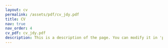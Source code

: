 ```yaml
---
layout: cv
permalink: /assets/pdf/cv_jdy.pdf
title: CV
nav: true
nav_order: 4
cv_pdf: cv_jdy.pdf
description: This is a description of the page. You can modify it in 'pages/_cv.md'. You can also change or remove the top pdf download button.
---
```

